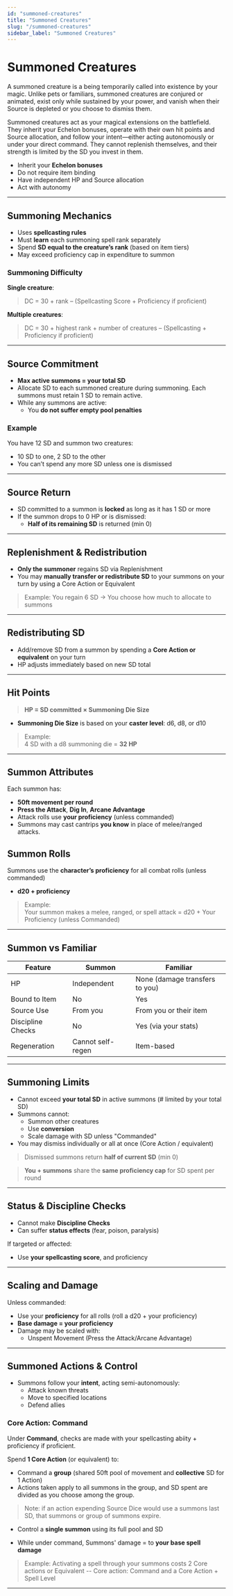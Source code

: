 ```yaml
---
id: "summoned-creatures"
title: "Summoned Creatures"
slug: "/summoned-creatures"
sidebar_label: "Summoned Creatures"
---
```


# Summoned Creatures

A summoned creature is a being temporarily called into existence by your magic. Unlike pets or familiars, summoned creatures are conjured or animated, exist only while sustained by your power, and vanish when their Source is depleted or you choose to dismiss them.

Summoned creatures act as your magical extensions on the battlefield. They inherit your Echelon bonuses, operate with their own hit points and Source allocation, and follow your intent—either acting autonomously or under your direct command. They cannot replenish themselves, and their strength is limited by the SD you invest in them.

- Inherit your **Echelon bonuses**
- Do not require item binding
- Have independent HP and Source allocation
- Act with autonomy

---

## Summoning Mechanics

- Uses **spellcasting rules**
- Must **learn** each summoning spell rank separately
- Spend **SD equal to the creature’s rank** (based on item tiers)
- May exceed proficiency cap in expenditure to summon 

### Summoning Difficulty

**Single creature**:
> DC = 30 + rank – (Spellcasting Score + Proficiency if proficient)

**Multiple creatures**:
> DC = 30 + highest rank + number of creatures – (Spellcasting + Proficiency if proficient)

---

## Source Commitment

- **Max active summons = your total SD**
- Allocate SD to each summoned creature during summoning. Each summons must retain 1 SD to remain active.
- While any summons are active:
  - You **do not suffer empty pool penalties**

### Example

You have 12 SD and summon two creatures:
- 10 SD to one, 2 SD to the other  
- You can’t spend any more SD unless one is dismissed

---

## Source Return

- SD committed to a summon is **locked** as long as it has 1 SD or more
- If the summon drops to 0 HP or is dismissed:
  - **Half of its remaining SD** is returned (min 0)

---

## Replenishment & Redistribution

- **Only the summoner** regains SD via Replenishment
- You may **manually transfer or redistribute SD** to your summons on your turn by using a Core Action or Equivalent

> Example: You regain 6 SD → You choose how much to allocate to summons

---

## Redistributing SD

- Add/remove SD from a summon by spending a **Core Action or equivalent** on your turn
- HP adjusts immediately based on new SD total

---

## Hit Points

> **HP = SD committed × Summoning Die Size**

- **Summoning Die Size** is based on your **caster level**: d6, d8, or d10

> Example:  
4 SD with a d8 summoning die = **32 HP**

---

## Summon Attributes

Each summon has:

- **50ft movement per round**
- **Press the Attack**, **Dig In**, **Arcane Advantage**
- Attack rolls use **your proficiency** (unless commanded)
- Summons may cast cantrips **you know** in place of melee/ranged attacks.

## Summon Rolls

Summons use the **character’s proficiency** for all combat rolls (unless commanded)

- **d20 + proficiency**  

> Example:  
> Your summon makes a melee, ranged, or spell attack = d20 + Your Proficiency (unless Commanded)

---

## Summon vs Familiar

| Feature              | Summon               | Familiar              |
|----------------------|----------------------|------------------------|
| HP                   | Independent           | None (damage transfers to you) |
| Bound to Item        | No                    | Yes                   |
| Source Use           | From you              | From you or their item |
| Discipline Checks    | No                    | Yes (via your stats)  |
| Regeneration         | Cannot self-regen     | Item-based            |

---

## Summoning Limits

- Cannot exceed **your total SD** in active summons (# limited by your total SD)
- Summons cannot:
  - Summon other creatures
  - Use **conversion**
  - Scale damage with SD unless "Commanded"
- You may dismiss individually or all at once (Core Action / equivalent)

> Dismissed summons return **half of current SD** (min 0)

> **You + summons** share the **same proficiency cap** for SD spent per round

---

## Status & Discipline Checks

- Cannot make **Discipline Checks**
- Can suffer **status effects** (fear, poison, paralysis)

If targeted or affected:
- Use **your spellcasting score**, and proficiency

---

## Scaling and Damage

Unless commanded:

- Use your **proficiency** for all rolls (roll a d20 + your proficiency)
- **Base damage = your proficiency**
- Damage may be scaled with:
  - Unspent Movement (Press the Attack/Arcane Advantage)

---

## Summoned Actions & Control

- Summons follow your **intent**, acting semi-autonomously:
  - Attack known threats
  - Move to specified locations
  - Defend allies

### Core Action: Command

Under **Command**, checks are made with your spellcasting abiity + proficiency if proficient.

Spend **1 Core Action** (or equivalent) to:

- Command a **group** (shared 50ft pool of movement and **collective** SD for 1 Action) 
- Actions taken apply to all summons in the group, and SD spent are divided as you choose among the group.
> Note: if an action expending Source Dice would use a summons last SD, that summons or group of summons expire.

- Control a **single summon** using its full pool and SD

- While under command, Summons' damage = to **your base spell damage**

> Example: Activating a spell through your summons costs 2 Core actions or Equivalent -- Core action: Command and a Core Action + Spell Level 

---



